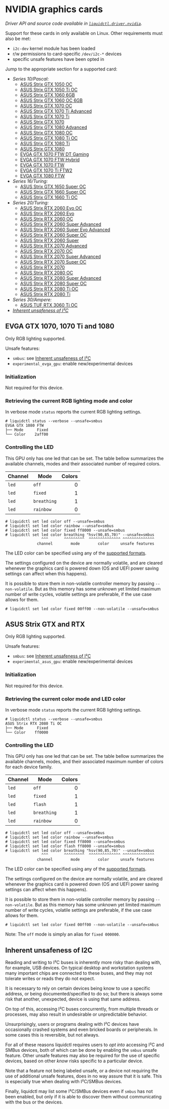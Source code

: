 # NVIDIA graphics cards
_Driver API and source code available in [`liquidctl.driver.nvidia`](../liquidctl/driver/nvidia.py)._

Support for these cards in only available on Linux.  Other requirements must
also be met:

- `i2c-dev` kernel module has been loaded
- r/w permissions to card-specific `/dev/i2c-*` devices
- specific unsafe features have been opted in

Jump to the appropriate section for a supported card:

* _Series 10/Pascal:_
    - [ASUS Strix GTX 1050 OC][asus-gtx-rtx]
    - [ASUS Strix GTX 1050 Ti OC][asus-gtx-rtx]
    - [ASUS Strix GTX 1060 6GB][asus-gtx-rtx]
    - [ASUS Strix GTX 1060 OC 6GB][asus-gtx-rtx]
    - [ASUS Strix GTX 1070 OC][asus-gtx-rtx]
    - [ASUS Strix GTX 1070 Ti Advanced][asus-gtx-rtx]
    - [ASUS Strix GTX 1070 Ti][asus-gtx-rtx]
    - [ASUS Strix GTX 1070][asus-gtx-rtx]
    - [ASUS Strix GTX 1080 Advanced][asus-gtx-rtx]
    - [ASUS Strix GTX 1080 OC][asus-gtx-rtx]
    - [ASUS Strix GTX 1080 Ti OC][asus-gtx-rtx]
    - [ASUS Strix GTX 1080 Ti][asus-gtx-rtx]
    - [ASUS Strix GTX 1080][asus-gtx-rtx]
    - [EVGA GTX 1070 FTW DT Gaming][evga-gp104]
    - [EVGA GTX 1070 FTW Hybrid][evga-gp104]
    - [EVGA GTX 1070 FTW][evga-gp104]
    - [EVGA GTX 1070 Ti FTW2][evga-gp104]
    - [EVGA GTX 1080 FTW][evga-gp104]
* _Series 16/Turing:_
    - [ASUS Strix GTX 1650 Super OC][asus-gtx-rtx]
    - [ASUS Strix GTX 1660 Super OC][asus-gtx-rtx]
    - [ASUS Strix GTX 1660 Ti OC][asus-gtx-rtx]
* _Series 20/Turing:_
    - [ASUS Strix RTX 2060 Evo OC][asus-gtx-rtx]
    - [ASUS Strix RTX 2060 Evo][asus-gtx-rtx]
    - [ASUS Strix RTX 2060 OC][asus-gtx-rtx]
    - [ASUS Strix RTX 2060 Super Advanced][asus-gtx-rtx]
    - [ASUS Strix RTX 2060 Super Evo Advanced][asus-gtx-rtx]
    - [ASUS Strix RTX 2060 Super OC][asus-gtx-rtx]
    - [ASUS Strix RTX 2060 Super][asus-gtx-rtx]
    - [ASUS Strix RTX 2070 Advanced][asus-gtx-rtx]
    - [ASUS Strix RTX 2070 OC][asus-gtx-rtx]
    - [ASUS Strix RTX 2070 Super Advanced][asus-gtx-rtx]
    - [ASUS Strix RTX 2070 Super OC][asus-gtx-rtx]
    - [ASUS Strix RTX 2070][asus-gtx-rtx]
    - [ASUS Strix RTX 2080 OC][asus-gtx-rtx]
    - [ASUS Strix RTX 2080 Super Advanced][asus-gtx-rtx]
    - [ASUS Strix RTX 2080 Super OC][asus-gtx-rtx]
    - [ASUS Strix RTX 2080 Ti OC][asus-gtx-rtx]
    - [ASUS Strix RTX 2080 Ti][asus-gtx-rtx]
* _Series 30/Ampere:_
    - [ASUS TUF RTX 3060 Ti OC][asus-gtx-rtx]
* _[Inherent unsafeness of I²C]_


## EVGA GTX 1070, 1070 Ti and 1080
[evga-gp104]: #evga-gtx-1070-1070-ti-and-1080

Only RGB lighting supported.

Unsafe features:

- `smbus`: see [Inherent unsafeness of I²C]
- `experimental_evga_gpu`: enable new/experimental devices

### Initialization

Not required for this device.

### Retrieving the current RGB lighting mode and color

In verbose mode `status` reports the current RGB lighting settings.

```
# liquidctl status --verbose --unsafe=smbus
EVGA GTX 1080 FTW
├── Mode      Fixed  
└── Color    2aff00  
```

### Controlling the LED

This GPU only has one led that can be set.  The table bellow summarizes the
available channels, modes and their associated number of required colors.

| Channel    | Mode        | Colors |
| ---------- | ----------- | -----: |
| `led`      | `off`       |      0 |
| `led`      | `fixed`     |      1 |
| `led`      | `breathing` |      1 |
| `led`      | `rainbow`   |      0 |

```
# liquidctl set led color off --unsafe=smbus
# liquidctl set led color rainbow --unsafe=smbus
# liquidctl set led color fixed ff8000 --unsafe=smbus
# liquidctl set led color breathing "hsv(90,85,70)" --unsafe=smbus
                ^^^       ^^^^^^^^^  ^^^^^^^^^^^^^^ ^^^^^^^^^^^^^^
              channel        mode        color     unsafe features
```

The LED color can be specified using any of the
[supported formats](../README.md#supported-color-specification-formats).

The settings configured on the device are normally volatile, and are cleared
whenever the graphics card is powered down (OS and UEFI power saving settings
can affect when this happens).

It is possible to store them in non-volatile controller memory by
passing `--non-volatile`.  But as this memory has some unknown yet
limited maximum number of write cycles, volatile settings are
preferable, if the use case allows for them.

```
# liquidctl set led color fixed 00ff00 --non-volatile --unsafe=smbus
```

## ASUS Strix GTX and RTX
[asus-gtx-rtx]: #asus-strix-gtx-and-rtx

Only RGB lighting supported.

Unsafe features:

- `smbus`: see [Inherent unsafeness of I²C]
- `experimental_asus_gpu`: enable new/experimental devices

### Initialization

Not required for this device.

### Retrieving the current color mode and LED color

In verbose mode `status` reports the current RGB lighting settings.

```
# liquidctl status --verbose --unsafe=smbus
ASUS Strix RTX 2080 Ti OC
├── Mode      Fixed  
└── Color    ff0000  
```

### Controlling the LED

This GPU only has one led that can be set.  The table bellow summarizes the
available channels, modes, and their associated maximum number of colors for
each device family.

| Channel    | Mode          | Colors |
| ---------- | ------------- | -----: |
| `led`      | `off`         |      0 |
| `led`      | `fixed`       |      1 |
| `led`      | `flash`       |      1 |
| `led`      | `breathing`   |      1 |
| `led`      | `rainbow`     |      0 |

```
# liquidctl set led color off --unsafe=smbus
# liquidctl set led color rainbow --unsafe=smbus
# liquidctl set led color fixed ff8000 --unsafe=smbus
# liquidctl set led color flash ff8000 --unsafe=smbus
# liquidctl set led color breathing "hsv(90,85,70)" --unsafe=smbus
                ^^^       ^^^^^^^^^  ^^^^^^^^^^^^^^ ^^^^^^^^^^^^^^
              channel        mode        color     unsafe features
```

The LED color can be specified using any of the
[supported formats](../README.md#supported-color-specification-formats).

The settings configured on the device are normally volatile, and are cleared
whenever the graphics card is powered down (OS and UEFI power saving settings
can affect when this happens).

It is possible to store them in non-volatile controller memory by passing
`--non-volatile`.  But as this memory has some unknown yet limited maximum
number of write cycles, volatile settings are preferable, if the use case
allows for them.

```
# liquidctl set led color fixed 00ff00 --non-volatile --unsafe=smbus
```

Note: The `off` mode is simply an alias for `fixed 000000`.


## Inherent unsafeness of I2C
[Inherent unsafeness of I²C]: #inherent-unsafeness-of-i2c

Reading and writing to I²C buses is inherently more risky than dealing with,
for example, USB devices.  On typical desktop and workstation systems many
important chips are connected to these buses, and they may not tolerate writes
or reads they do not expect.

It is necessary to rely on certain devices being know to use a specific
address, or being documented/specified to do so; but there is always some risk
that another, unexpected, device is using that same address.

On top of this, accessing I²C buses concurrently, from multiple threads or
processes, may also result in undesirable or unpredictable behavior.

Unsurprisingly, users or programs dealing with I²C devices have occasionally
crashed systems and even bricked boards or peripherals.  In some cases this is
reversible, but not always.

For all of these reasons liquidctl requires users to *opt into* accessing I²C
and SMBus devices, both of which can be done by enabling the `smbus` unsafe
feature.  Other unsafe features may also be required for the use of specific
devices, based on other *know* risks specific to a particular device.

Note that a feature not being labeled unsafe, or a device not requiring the use
of additional unsafe features, does in no way assure that it is safe.  This is
especially true when dealing with I²C/SMBus devices.

Finally, liquidctl may list some I²C/SMBus devices even if `smbus` has not been
enabled, but only if it is able to discover them without communicating with the
bus or the devices.
